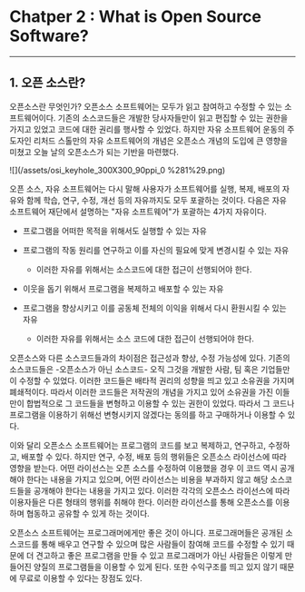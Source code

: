 # Chatper 2 : What is Open Source Software?

---

## 1. 오픈 소스란?

오픈소스란 무엇인가? 오픈소스 소프트웨어는 모두가 읽고 참여하고 수정할 수 있는 소프트웨어이다. 기존의 소스코드들은 개발한 당사자들만이 읽고 편집할 수 있는 권한을 가지고 있었고 코드에 대한 권리를 행사할 수 있었다. 하지만 자유 소프트웨어 운동의 주도자인 리처드 스톨만의 자유 소프트웨어의 개념은 오픈소스 개념의 도입에 큰 영향을 미쳤고 오늘 날의 오픈소스가 되는 기반을 마련했다.

![](/assets/osi_keyhole_300X300_90ppi_0 %281%29.png)

오픈 소스, 자유 소프트웨어는 다시 말해 사용자가 소프트웨어를 실행, 복제, 배포의 자유와 함께 학습, 연구, 수정, 개선 등의 자유까지도 모두 포괄하는 것이다. 다음은 자유 소프트웨어 재단에서 설명하는 "자유 소프트웨어"가 포괄하는 4가지 자유이다.

* 프로그램을 어떠한 목적을 위해서도 실행할 수 있는 자유

* 프로그램의 작동 원리를 연구하고 이를 자신의 필요에 맞게 변경시킬 수 있는 자유

  * 이러한 자유를 위해서는 소스코드에 대한 접근이 선행되어야 한다.

* 이웃을 돕기 위해서 프로그램을 복제하고 배포할 수 있는 자유

* 프로그램을 향상시키고 이를 공동체 전체의 이익을 위해서 다시 환원시킬 수 있는 자유

  * 이러한 자유를 위해서는 소스 코드에 대한 접근이 선행되어야 한다.

오픈소스와 다른 소스코드들과의 차이점은 접근성과 향상, 수정 가능성에 있다. 기존의 소스코드들은 -오픈소스가 아닌 소스코드- 오직 그것을 개발한 사람, 팀 혹은 기업들만이 수정할 수 있었다. 이러한 코드들은 배타적 권리의 성향을 띄고 있고 소유권을 가지며 폐쇄적이다. 따라서 이러한 코드들은 저작권의 개념을 가지고 있어 소유권을 가진 이들만이 합법적으로 그 코드들을 변형하고 이용할 수 있는 권한이 있었다. 따라서 그 코드나 프로그램을 이용하기 위해선 변형시키지 않겠다는 동의를 하고 구매하거나 이용할 수 있다.

이와 달리 오픈소스 소프트웨어는 프로그램의 코드를 보고 복제하고, 연구하고, 수정하고, 배포할 수 있다. 하지만 연구, 수정, 배포 등의 행위들은 오픈소스 라이선스에 따라 영향을 받는다. 어떤 라이선스는 오픈 소스를 수정하여 이용했을 경우 이 코드 역시 공개해야 한다는 내용을 가지고 있으며, 어떤 라이선스는 비용을 부과하지 않고 해당 소스코드들을 공개해야 한다는 내용을 가지고 있다. 이러한 각각의 오픈소스 라이선스에 따라 이용자들은 다른 형태의 행위를 취해야 한다. 이러한 라이선스를 통해 오픈소스를 이용하며 협동하고 공유할 수 있게 하는 것이다.

오픈소스 소프트웨어는 프로그래머에게만 좋은 것이 아니다. 프로그래머들은 공개된 소스코드를 통해 배우고 연구할 수 있으며 많은 사람들이 참여해 코드를 수정할 수 있기 때문에 더 견고하고 좋은 프로그램을 만들 수 있고 프로그래머가 아닌 사람들은 이렇게 만들어진 양질의 프로그램들을 이용할 수 있게 된다. 또한 수익구조를 띄고 있지 않기 때문에 무료로 이용할 수 있다는 장점도 있다.



